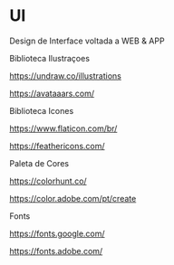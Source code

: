 # UI
Design de Interface voltada a WEB &amp; APP

Biblioteca Ilustraçoes

https://undraw.co/illustrations

https://avataaars.com/

Biblioteca Icones

https://www.flaticon.com/br/

https://feathericons.com/


Paleta de Cores

https://colorhunt.co/

https://color.adobe.com/pt/create


Fonts

https://fonts.google.com/

https://fonts.adobe.com/

